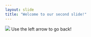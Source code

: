 ```yaml
---
layout: slide
title: "Welcome to our second slide!"
---
```

![](https://i.pinimg.com/236x/ff/30/34/ff303490a6b40e43da4bb7f1e5cf1751--funny-dog-pictures-caption-pictures.jpg)
Use the left arrow to go back!

